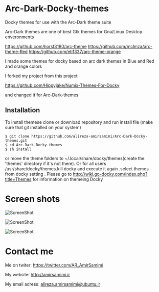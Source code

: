 # Arc-Dark-Docky-themes
Docky themes for use with the Arc-Dark theme suite

Arc-Dark themes are one of best Gtk themes for Gnu/Linux Desktop enveronments

https://github.com/horst3180/arc-theme
https://github.com/mclmza/arc-theme-Red
https://github.com/eti1337/arc-theme-orange


I made some themes for docky based on arc dark themes in Blue and Red and orange colors

I forked my project from this project

https://github.com/Hippyjake/Numix-Themes-For-Docky

and changed it for Arc-Dark-themes

## Installation
To install themese clone or download repository and run install file (make sure that git installed on your system)

    $ git clone https://github.com/alireza-amirsamimi/Arc-Dark-Docky-themes.git
    $ cd Arc-Dark-Docky-themes
    $ sh install


or move the theme folders to ~/.local/share/docky/themes(create the 'themes' directory if it's not there). Or for all users /usr/share/docky/themes.kill docky and execute it again .select themes from docky setting .
Please go to http://wiki.go-docky.com/index.php?title=Themes for information on themeing Docky

# Screen shots
![ScreenShot](https://github.com/alireza-amirsamimi/Arc-Dark-Docky-themes/blob/master/screen-shots/arc-dark-blue.jpg)

![ScreenShot](https://github.com/alireza-amirsamimi/Arc-Dark-Docky-themes/blob/master/screen-shots/arc-dark-red.jpg)

![ScreenShot](https://github.com/alireza-amirsamimi/Arc-Dark-Docky-themes/blob/master/screen-shots/arc-dark-orange.jpg)

# Contact me

Me on twiter:
https://twitter.com/AR_AmirSamimi

My website:
http://amirsamimi.ir

My email adress:
alireza.amirsamimi@ubuntu.ir